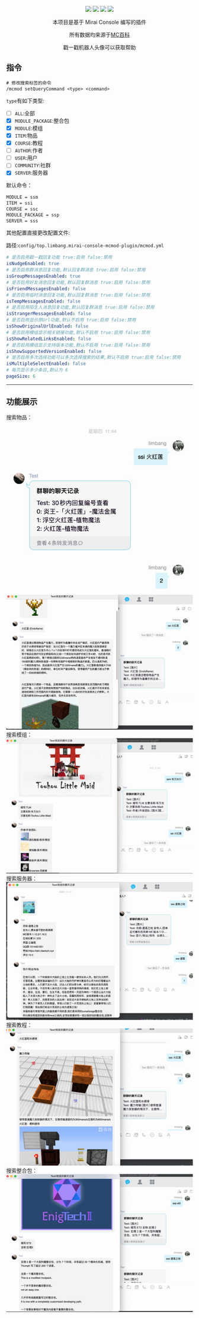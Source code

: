 <div align="center">

[![](https://img.shields.io/github/v/release/limbang/mirai-console-mcmod-plugin?include_prereleases)](https://github.com/limbang/mirai-console-mcmod-plugin/releases)
![](https://img.shields.io/github/downloads/limbang/mirai-console-mcmod-plugin/total)
[![](https://img.shields.io/github/license/limbang/mirai-console-mcmod-plugin)](https://github.com/limbang/mirai-console-mcmod-plugin/blob/master/LICENSE)
[![](https://img.shields.io/badge/mirai-2.10.0-69c1b9)](https://github.com/mamoe/mirai)

本项目是基于 Mirai Console 编写的插件
<p>所有数据均来源于<a href = "https://www.mcmod.cn/">MC百科</a></p>
<p>戳一戳机器人头像可以获取帮助</p>
</div>

## 指令

```shell
# 修改搜索标签的命令
/mcmod setQueryCommand <type> <command>
```

`type`有如下类型:

- [ ] `ALL`:全部
- [x] `MODULE_PACKAGE`:整合包
- [x] `MODULE`:模组
- [x] `ITEM`:物品
- [x] `COURSE`:教程
- [ ] `AUTHOR`:作者
- [ ] `USER`:用户
- [ ] `COMMUNITY`:社群
- [x] `SERVER`:服务器

默认命令：

```shell
MODULE = ssm
ITEM = ssi
COURSE = ssc
MODULE_PACKAGE = ssp
SERVER = sss
```

其他配置直接更改配置文件:

路径:`config/top.limbang.mirai-console-mcmod-plugin/mcmod.yml`

```yaml
# 是否启用戳一戳回复功能 true:启用 false:禁用
isNudgeEnabled: true
# 是否启用群消息回复功能,默认回复群消息 true:启用 false:禁用
isGroupMessagesEnabled: true
# 是否启用好友消息回复功能,默认回复群消息 true:启用 false:禁用
isFriendMessagesEnabled: false
# 是否启用临时消息回复功能,默认回复群消息 true:启用 false:禁用
isTempMessagesEnabled: false
# 是否启用陌生人消息回复功能,默认回复群消息 true:启用 false:禁用
isStrangerMessagesEnabled: false
# 是否启用显示原Url功能,默认不启用 true:启用 false:禁用
isShowOriginalUrlEnabled: false
# 是否启用模组显示相关链接功能,默认不启用 true:启用 false:禁用
isShowRelatedLinksEnabled: false
# 是否启用模组显示支持版本功能,默认不启用 true:启用 false:禁用
isShowSupportedVersionEnabled: false
# 是否启用多次选择功能可以多次选择搜索的结果,默认不启用 true:启用 false:禁用
isMultipleSelectEnabled: false
# 每页显示多少条目,默认为 6
pageSize: 6
```

----

## 功能展示

搜索物品：
![](img/B20C9F4A-6CAF-4FCB-92C1-11E3A7C021EA.png)
![](img/D687E8FB-91E1-437F-B59A-7CC5F9AD6980.png)
搜索模组：
![](img/BAE5BD9C-7501-4C26-A341-9201FFAB4569.png)
搜索服务器：
![](img/44367C05-88B3-4D35-8AEA-2F2BC410DA2F.png)
搜索教程：
![](img/29057244-DADE-49F3-B6DF-FCAB53531C14.png)
搜索整合包：
![](img/A19BCA32-8E31-4637-AD27-42A0C5ED1695.png)

